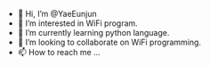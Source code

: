 - 👋 Hi, I’m @YaeEunjun
- 👀 I’m interested in WiFi program. 
- 🌱 I’m currently learning python language.
- 💞️ I’m looking to collaborate on WiFi programming.
- 📫 How to reach me ...

<!---
YaeEunjun/YaeEunjun is a ✨ special ✨ repository because its `README.md` (this file) appears on your GitHub profile.
You can click the Preview link to take a look at your changes.
--->
